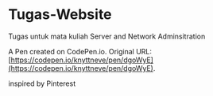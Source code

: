 # Tugas-Website
Tugas untuk mata kuliah Server and Network Adminsitration

A Pen created on CodePen.io. Original URL: [https://codepen.io/knyttneve/pen/dgoWyE](https://codepen.io/knyttneve/pen/dgoWyE).

inspired by Pinterest